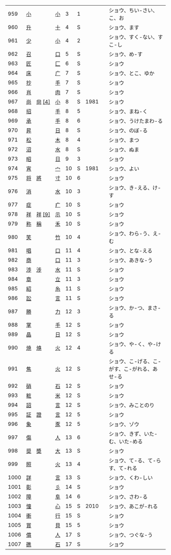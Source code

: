 
|      |                                                        |                                                                                                                                                                  |                                                                                        |     |     |      |     |                          |
| ---- | ------------------------------------------------------ | ---------------------------------------------------------------------------------------------------------------------------------------------------------------- | -------------------------------------------------------------------------------------- | --- | --- | ---- | --- | ------------------------ |
| 959  | [小](https://ja.wiktionary.org/wiki/%E5%B0%8F "wikt:小") |                                                                                                                                                                  | [小](https://ja.wikipedia.org/wiki/%E5%B0%8F%E9%83%A8 "小部")                             | 3   | 1   |      |     | ショウ、ちい-さい、こ、お            |
| 960  | [升](https://ja.wiktionary.org/wiki/%E5%8D%87 "wikt:升") |                                                                                                                                                                  | [十](https://ja.wikipedia.org/wiki/%E5%8D%81%E9%83%A8 "十部")                             | 4   | S   |      |     | ショウ、ます                   |
| 961  | [少](https://ja.wiktionary.org/wiki/%E5%B0%91 "wikt:少") |                                                                                                                                                                  | [小](https://ja.wikipedia.org/wiki/%E5%B0%8F%E9%83%A8 "小部")                             | 4   | 2   |      |     | ショウ、すく-ない、すこ-し           |
| 962  | [召](https://ja.wiktionary.org/wiki/%E5%8F%AC "wikt:召") |                                                                                                                                                                  | [口](https://ja.wikipedia.org/wiki/%E5%8F%A3%E9%83%A8 "口部")                             | 5   | S   |      |     | ショウ、め-す                  |
| 963  | [匠](https://ja.wiktionary.org/wiki/%E5%8C%A0 "wikt:匠") |                                                                                                                                                                  | [匚](https://ja.wikipedia.org/wiki/%E5%8C%9A%E9%83%A8 "匚部")                             | 6   | S   |      |     | ショウ                      |
| 964  | [床](https://ja.wiktionary.org/wiki/%E5%BA%8A "wikt:床") |                                                                                                                                                                  | [广](https://ja.wikipedia.org/wiki/%E5%B9%BF%E9%83%A8 "广部")                             | 7   | S   |      |     | ショウ、とこ、ゆか                |
| 965  | [抄](https://ja.wiktionary.org/wiki/%E6%8A%84 "wikt:抄") |                                                                                                                                                                  | [手](https://ja.wikipedia.org/wiki/%E6%89%8B%E9%83%A8 "手部")                             | 7   | S   |      |     | ショウ                      |
| 966  | [肖](https://ja.wiktionary.org/wiki/%E8%82%96 "wikt:肖") |                                                                                                                                                                  | [肉](https://ja.wikipedia.org/wiki/%E8%82%89%E9%83%A8 "肉部")                             | 7   | S   |      |     | ショウ                      |
| 967  | [尚](https://ja.wiktionary.org/wiki/%E5%B0%9A "wikt:尚") | [尙](https://ja.wiktionary.org/wiki/%E5%B0%99 "wikt:尙") [[4]](https://ja.wikipedia.org/wiki/%E5%B8%B8%E7%94%A8%E6%BC%A2%E5%AD%97%E4%B8%80%E8%A6%A7#cite_note-I-4) | [小](https://ja.wikipedia.org/wiki/%E5%B0%8F%E9%83%A8 "小部")                             | 8   | S   | 1981 |     | ショウ                      |
| 968  | [招](https://ja.wiktionary.org/wiki/%E6%8B%9B "wikt:招") |                                                                                                                                                                  | [手](https://ja.wikipedia.org/wiki/%E6%89%8B%E9%83%A8 "手部")                             | 8   | 5   |      |     | ショウ、まね-く                 |
| 969  | [承](https://ja.wiktionary.org/wiki/%E6%89%BF "wikt:承") |                                                                                                                                                                  | [手](https://ja.wikipedia.org/wiki/%E6%89%8B%E9%83%A8 "手部")                             | 8   | 6   |      |     | ショウ、うけたまわ-る              |
| 970  | [昇](https://ja.wiktionary.org/wiki/%E6%98%87 "wikt:昇") |                                                                                                                                                                  | [日](https://ja.wikipedia.org/wiki/%E6%97%A5%E9%83%A8 "日部")                             | 8   | S   |      |     | ショウ、のぼ-る                 |
| 971  | [松](https://ja.wiktionary.org/wiki/%E6%9D%BE "wikt:松") |                                                                                                                                                                  | [木](https://ja.wikipedia.org/wiki/%E6%9C%A8%E9%83%A8_\(%E9%83%A8%E9%A6%96\) "木部 (部首)") | 8   | 4   |      |     | ショウ、まつ                   |
| 972  | [沼](https://ja.wiktionary.org/wiki/%E6%B2%BC "wikt:沼") |                                                                                                                                                                  | [水](https://ja.wikipedia.org/wiki/%E6%B0%B4%E9%83%A8 "水部")                             | 8   | S   |      |     | ショウ、ぬま                   |
| 973  | [昭](https://ja.wiktionary.org/wiki/%E6%98%AD "wikt:昭") |                                                                                                                                                                  | [日](https://ja.wikipedia.org/wiki/%E6%97%A5%E9%83%A8 "日部")                             | 9   | 3   |      |     | ショウ                      |
| 974  | [宵](https://ja.wiktionary.org/wiki/%E5%AE%B5 "wikt:宵") |                                                                                                                                                                  | [宀](https://ja.wikipedia.org/wiki/%E5%AE%80%E9%83%A8 "宀部")                             | 10  | S   | 1981 |     | ショウ、よい                   |
| 975  | [将](https://ja.wiktionary.org/wiki/%E5%B0%86 "wikt:将") | [將](https://ja.wiktionary.org/wiki/%E5%B0%87 "wikt:將")                                                                                                           | [寸](https://ja.wikipedia.org/wiki/%E5%AF%B8%E9%83%A8 "寸部")                             | 10  | 6   |      |     | ショウ                      |
| 976  | [消](https://ja.wiktionary.org/wiki/%E6%B6%88 "wikt:消") |                                                                                                                                                                  | [水](https://ja.wikipedia.org/wiki/%E6%B0%B4%E9%83%A8 "水部")                             | 10  | 3   |      |     | ショウ、き-える、け-す             |
| 977  | [症](https://ja.wiktionary.org/wiki/%E7%97%87 "wikt:症") |                                                                                                                                                                  | [疒](https://ja.wikipedia.org/wiki/%E7%96%92%E9%83%A8 "疒部")                             | 10  | S   |      |     | ショウ                      |
| 978  | [祥](https://ja.wiktionary.org/wiki/%E7%A5%A5 "wikt:祥") | [祥](https://ja.wiktionary.org/wiki/%E7%A5%A5 "wikt:祥") [[9]](https://ja.wikipedia.org/wiki/%E5%B8%B8%E7%94%A8%E6%BC%A2%E5%AD%97%E4%B8%80%E8%A6%A7#cite_note-B-9) | [示](https://ja.wikipedia.org/wiki/%E7%A4%BA%E9%83%A8 "示部")                             | 10  | S   |      |     | ショウ                      |
| 979  | [称](https://ja.wiktionary.org/wiki/%E7%A7%B0 "wikt:称") | [稱](https://ja.wiktionary.org/wiki/%E7%A8%B1 "wikt:稱")                                                                                                           | [禾](https://ja.wikipedia.org/wiki/%E7%A6%BE%E9%83%A8 "禾部")                             | 10  | S   |      |     | ショウ                      |
| 980  | [笑](https://ja.wiktionary.org/wiki/%E7%AC%91 "wikt:笑") |                                                                                                                                                                  | [竹](https://ja.wikipedia.org/wiki/%E7%AB%B9%E9%83%A8 "竹部")                             | 10  | 4   |      |     | ショウ、わら-う、え-む             |
| 981  | [唱](https://ja.wiktionary.org/wiki/%E5%94%B1 "wikt:唱") |                                                                                                                                                                  | [口](https://ja.wikipedia.org/wiki/%E5%8F%A3%E9%83%A8 "口部")                             | 11  | 4   |      |     | ショウ、とな-える                |
| 982  | [商](https://ja.wiktionary.org/wiki/%E5%95%86 "wikt:商") |                                                                                                                                                                  | [口](https://ja.wikipedia.org/wiki/%E5%8F%A3%E9%83%A8 "口部")                             | 11  | 3   |      |     | ショウ、あきな-う                |
| 983  | [渉](https://ja.wiktionary.org/wiki/%E6%B8%89 "wikt:渉") | [涉](https://ja.wiktionary.org/wiki/%E6%B6%89 "wikt:涉")                                                                                                           | [水](https://ja.wikipedia.org/wiki/%E6%B0%B4%E9%83%A8 "水部")                             | 11  | S   |      |     | ショウ                      |
| 984  | [章](https://ja.wiktionary.org/wiki/%E7%AB%A0 "wikt:章") |                                                                                                                                                                  | [立](https://ja.wikipedia.org/wiki/%E7%AB%8B%E9%83%A8 "立部")                             | 11  | 3   |      |     | ショウ                      |
| 985  | [紹](https://ja.wiktionary.org/wiki/%E7%B4%B9 "wikt:紹") |                                                                                                                                                                  | [糸](https://ja.wikipedia.org/wiki/%E7%B3%B8%E9%83%A8 "糸部")                             | 11  | S   |      |     | ショウ                      |
| 986  | [訟](https://ja.wiktionary.org/wiki/%E8%A8%9F "wikt:訟") |                                                                                                                                                                  | [言](https://ja.wikipedia.org/wiki/%E8%A8%80%E9%83%A8 "言部")                             | 11  | S   |      |     | ショウ                      |
| 987  | [勝](https://ja.wiktionary.org/wiki/%E5%8B%9D "wikt:勝") |                                                                                                                                                                  | [力](https://ja.wikipedia.org/wiki/%E5%8A%9B%E9%83%A8 "力部")                             | 12  | 3   |      |     | ショウ、か-つ、まさ-る             |
| 988  | [掌](https://ja.wiktionary.org/wiki/%E6%8E%8C "wikt:掌") |                                                                                                                                                                  | [手](https://ja.wikipedia.org/wiki/%E6%89%8B%E9%83%A8 "手部")                             | 12  | S   |      |     | ショウ                      |
| 989  | [晶](https://ja.wiktionary.org/wiki/%E6%99%B6 "wikt:晶") |                                                                                                                                                                  | [日](https://ja.wikipedia.org/wiki/%E6%97%A5%E9%83%A8 "日部")                             | 12  | S   |      |     | ショウ                      |
| 990  | [焼](https://ja.wiktionary.org/wiki/%E7%84%BC "wikt:焼") | [燒](https://ja.wiktionary.org/wiki/%E7%87%92 "wikt:燒")                                                                                                           | [火](https://ja.wikipedia.org/wiki/%E7%81%AB%E9%83%A8 "火部")                             | 12  | 4   |      |     | ショウ、や-く、や-ける             |
| 991  | [焦](https://ja.wiktionary.org/wiki/%E7%84%A6 "wikt:焦") |                                                                                                                                                                  | [火](https://ja.wikipedia.org/wiki/%E7%81%AB%E9%83%A8 "火部")                             | 12  | S   |      |     | ショウ、こ-げる、こ-がす、こ-がれる、あせ-る |
| 992  | [硝](https://ja.wiktionary.org/wiki/%E7%A1%9D "wikt:硝") |                                                                                                                                                                  | [石](https://ja.wikipedia.org/wiki/%E7%9F%B3%E9%83%A8 "石部")                             | 12  | S   |      |     | ショウ                      |
| 993  | [粧](https://ja.wiktionary.org/wiki/%E7%B2%A7 "wikt:粧") |                                                                                                                                                                  | [米](https://ja.wikipedia.org/wiki/%E7%B1%B3%E9%83%A8 "米部")                             | 12  | S   |      |     | ショウ                      |
| 994  | [詔](https://ja.wiktionary.org/wiki/%E8%A9%94 "wikt:詔") |                                                                                                                                                                  | [言](https://ja.wikipedia.org/wiki/%E8%A8%80%E9%83%A8 "言部")                             | 12  | S   |      |     | ショウ、みことのり                |
| 995  | [証](https://ja.wiktionary.org/wiki/%E8%A8%BC "wikt:証") | [證](https://ja.wiktionary.org/wiki/%E8%AD%89 "wikt:證")                                                                                                           | [言](https://ja.wikipedia.org/wiki/%E8%A8%80%E9%83%A8 "言部")                             | 12  | 5   |      |     | ショウ                      |
| 996  | [象](https://ja.wiktionary.org/wiki/%E8%B1%A1 "wikt:象") |                                                                                                                                                                  | [豕](https://ja.wikipedia.org/wiki/%E8%B1%95%E9%83%A8 "豕部")                             | 12  | 5   |      |     | ショウ、ゾウ                   |
| 997  | [傷](https://ja.wiktionary.org/wiki/%E5%82%B7 "wikt:傷") |                                                                                                                                                                  | [人](https://ja.wikipedia.org/wiki/%E4%BA%BA%E9%83%A8 "人部")                             | 13  | 6   |      |     | ショウ、きず、いた-む、いた-める        |
| 998  | [奨](https://ja.wiktionary.org/wiki/%E5%A5%A8 "wikt:奨") | [奬](https://ja.wiktionary.org/wiki/%E5%A5%AC "wikt:奬")                                                                                                           | [大](https://ja.wikipedia.org/wiki/%E5%A4%A7%E9%83%A8 "大部")                             | 13  | S   |      |     | ショウ                      |
| 999  | [照](https://ja.wiktionary.org/wiki/%E7%85%A7 "wikt:照") |                                                                                                                                                                  | [火](https://ja.wikipedia.org/wiki/%E7%81%AB%E9%83%A8 "火部")                             | 13  | 4   |      |     | ショウ、て-る、て-らす、て-れる        |
| 1000 | [詳](https://ja.wiktionary.org/wiki/%E8%A9%B3 "wikt:詳") |                                                                                                                                                                  | [言](https://ja.wikipedia.org/wiki/%E8%A8%80%E9%83%A8 "言部")                             | 13  | S   |      |     | ショウ、くわ-しい                |
| 1001 | [彰](https://ja.wiktionary.org/wiki/%E5%BD%B0 "wikt:彰") |                                                                                                                                                                  | [彡](https://ja.wikipedia.org/wiki/%E5%BD%A1%E9%83%A8 "彡部")                             | 14  | S   |      |     | ショウ                      |
| 1002 | [障](https://ja.wiktionary.org/wiki/%E9%9A%9C "wikt:障") |                                                                                                                                                                  | [阜](https://ja.wikipedia.org/wiki/%E9%98%9C%E9%83%A8 "阜部")                             | 14  | 6   |      |     | ショウ、さわ-る                 |
| 1003 | [憧](https://ja.wiktionary.org/wiki/%E6%86%A7 "wikt:憧") |                                                                                                                                                                  | [心](https://ja.wikipedia.org/wiki/%E5%BF%83%E9%83%A8 "心部")                             | 15  | S   | 2010 |     | ショウ、あこが-れる               |
| 1004 | [衝](https://ja.wiktionary.org/wiki/%E8%A1%9D "wikt:衝") |                                                                                                                                                                  | [行](https://ja.wikipedia.org/wiki/%E8%A1%8C%E9%83%A8 "行部")                             | 15  | S   |      |     | ショウ                      |
| 1005 | [賞](https://ja.wiktionary.org/wiki/%E8%B3%9E "wikt:賞") |                                                                                                                                                                  | [貝](https://ja.wikipedia.org/wiki/%E8%B2%9D%E9%83%A8 "貝部")                             | 15  | 5   |      |     | ショウ                      |
| 1006 | [償](https://ja.wiktionary.org/wiki/%E5%84%9F "wikt:償") |                                                                                                                                                                  | [人](https://ja.wikipedia.org/wiki/%E4%BA%BA%E9%83%A8 "人部")                             | 17  | S   |      |     | ショウ、つぐな-う                |
| 1007 | [礁](https://ja.wiktionary.org/wiki/%E7%A4%81 "wikt:礁") |                                                                                                                                                                  | [石](https://ja.wikipedia.org/wiki/%E7%9F%B3%E9%83%A8 "石部")                             | 17  | S   |      |     | ショウ                      |